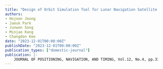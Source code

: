 ```yaml
---
title: "Design of Orbit Simulation Tool for Lunar Navigation Satellite System"
authors:
- Hojoon Jeong
- Jaeuk Park
- Junwon Song
- Minjae Kang
- Changdon Kee
date: "2023-12-01T00:00:00Z"
publishDate: "2023-12-01T00:00:00Z"
publication_types: ["domestic-journal"]
publication: |-
    JOURNAL OF POSITIONING, NAVIGATION, AND TIMING, Vol.12, No.4, pp.335~342, 2023년
---
```

